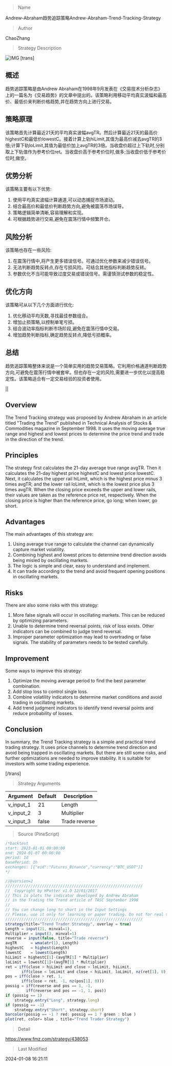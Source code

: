 
> Name

Andrew-Abraham趋势追踪策略Andrew-Abraham-Trend-Tracking-Strategy

> Author

ChaoZhang

> Strategy Description

![IMG](https://www.fmz.com/upload/asset/90439992dc3a478825.png)
[trans]

## 概述

趋势追踪策略是由Andrew Abraham在1998年9月发表在《交易技术分析杂志》上的一篇名为《交易趋势》的文章中提出的。该策略利用移动平均真实波幅和最高价、最低价来判断价格趋势,并在趋势方向上进行交易。

## 策略原理

该策略首先计算最近21天的平均真实波幅avgTR。然后计算最近21天的最高价highestC和最低价lowestC。接着计算上轨hiLimit,其值为最高价减去avgTR的3倍;计算下轨loLimit,其值为最低价加上avgTR的3倍。当收盘价超过上下轨时,分别取上下轨值作为参考价位ret。当收盘价高于参考价位时,做多;当收盘价低于参考价位时,做空。

## 优势分析

该策略主要有以下优势:

1. 使用平均真实波幅计算通道,可以动态捕捉市场波动。
2. 结合最高价和最低价判断趋势方向,避免被震荡市场误导。
3. 策略逻辑简单清晰,容易理解和实现。
4. 可根据趋势进行交易,避免在震荡行情中频繁开仓。

## 风险分析

该策略也存在一些风险:

1. 在震荡行情中,将产生更多错误信号。可通过优化参数来减少错误信号。
2. 无法判断趋势反转点,存在亏损风险。可结合其他指标判断趋势反转。
3. 参数优化不当可能导致过度交易或错误信号。需谨慎测试参数的稳定性。

## 优化方向  

该策略可从以下几个方面进行优化:

1. 优化移动平均天数,寻找最佳参数组合。
2. 增加止损策略,以控制单笔亏损。
3. 结合波动率指标判断市场阶段,避免在震荡行情中交易。  
4. 增加趋势判断指标,确定趋势反转点,降低亏损概率。

## 总结

趋势追踪策略整体来说是一个简单实用的趋势交易策略。它利用价格通道判断趋势方向,可避免在震荡行情中被套牢。但也存在一定的风险,需要进一步优化以提高稳定性。该策略适合有一定交易经验的投资者使用。

||

## Overview

The Trend Tracking strategy was proposed by Andrew Abraham in an article titled "Trading the Trend" published in Technical Analysis of Stocks & Commodities magazine in September 1998. It uses the moving average true range and highest and lowest prices to determine the price trend and trade in the direction of the trend.

## Principles

The strategy first calculates the 21-day average true range avgTR. Then it calculates the 21-day highest price highestC and lowest price lowestC. Next, it calculates the upper rail hiLimit, which is the highest price minus 3 times avgTR; and the lower rail loLimit, which is the lowest price plus 3 times avgTR. When the closing price exceeds the upper and lower rails, their values are taken as the reference price ret, respectively. When the closing price is higher than the reference price, go long; when lower, go short.

## Advantages

The main advantages of this strategy are:

1. Using average true range to calculate the channel can dynamically capture market volatility. 
2. Combining highest and lowest prices to determine trend direction avoids being misled by oscillating markets.
3. The logic is simple and clear, easy to understand and implement.
4. It can trade according to the trend and avoid frequent opening positions in oscillating markets.

## Risks 

There are also some risks with this strategy:  

1. More false signals will occur in oscillating markets. This can be reduced by optimizing parameters.
2. Unable to determine trend reversal points, risk of loss exists. Other indicators can be combined to judge trend reversal.
3. Improper parameter optimization may lead to overtrading or false signals. The stability of parameters needs to be tested carefully.

## Improvement

Some ways to improve this strategy:

1. Optimize the moving average period to find the best parameter combination.  
2. Add stop loss to control single loss.
3. Combine volatility indicators to determine market conditions and avoid trading in oscillating markets.
4. Add trend judgment indicators to identify trend reversal points and reduce probability of losses.

## Conclusion

In summary, the Trend Tracking strategy is a simple and practical trend trading strategy. It uses price channels to determine trend direction and avoid being trapped in oscillating markets. But there are still some risks, and further optimizations are needed to improve stability. It is suitable for investors with some trading experience.

[/trans]

> Strategy Arguments



|Argument|Default|Description|
|----|----|----|
|v_input_1|21|Length|
|v_input_2|3|Multiplier|
|v_input_3|false|Trade reverse|


> Source (PineScript)

``` javascript
/*backtest
start: 2023-01-01 00:00:00
end: 2024-01-07 00:00:00
period: 1d
basePeriod: 1h
exchanges: [{"eid":"Futures_Binance","currency":"BTC_USDT"}]
*/

//@version=2
////////////////////////////////////////////////////////////
//  Copyright by HPotter v1.0 12/01/2017
// This is plots the indicator developed by Andrew Abraham 
// in the Trading the Trend article of TASC September 1998  
//
// You can change long to short in the Input Settings
// Please, use it only for learning or paper trading. Do not for real trading.
////////////////////////////////////////////////////////////
strategy(title="Trend Trader Strategy", overlay = true)
Length = input(21, minval=1),
Multiplier = input(3, minval=1)
reverse = input(false, title="Trade reverse")
avgTR      = wma(atr(1), Length)
highestC   = highest(Length)
lowestC    = lowest(Length)
hiLimit = highestC[1]-(avgTR[1] * Multiplier)
loLimit = lowestC[1]+(avgTR[1] * Multiplier)
ret = iff(close > hiLimit and close > loLimit, hiLimit,
       iff(close < loLimit and close < hiLimit, loLimit, nz(ret[1], 0)))
pos = iff(close > ret, 1,
	   iff(close < ret, -1, nz(pos[1], 0))) 
possig = iff(reverse and pos == 1, -1,
         iff(reverse and pos == -1, 1, pos))	   
if (possig == 1) 
    strategy.entry("Long", strategy.long)
if (possig == -1)
    strategy.entry("Short", strategy.short)	   	    
barcolor(possig == -1 ? red: possig == 1 ? green : blue )
plot(ret, color= blue , title="Trend Trader Strategy")
```

> Detail

https://www.fmz.com/strategy/438053

> Last Modified

2024-01-08 16:21:11
